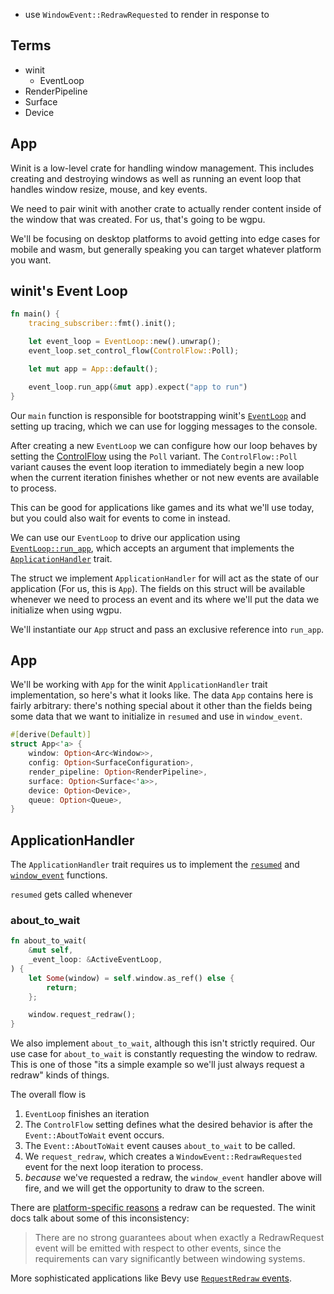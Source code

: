- use `WindowEvent::RedrawRequested` to render in response to

## Terms

- winit
  - EventLoop
- RenderPipeline
- Surface
- Device

## App

Winit is a low-level crate for handling window management. This includes creating and destroying windows as well as running an event loop that handles window resize, mouse, and key events.

We need to pair winit with another crate to actually render content inside of the window that was created. For us, that's going to be wgpu.

We'll be focusing on desktop platforms to avoid getting into edge cases for mobile and wasm, but generally speaking you can target whatever platform you want.

## winit's Event Loop

```rust
fn main() {
    tracing_subscriber::fmt().init();

    let event_loop = EventLoop::new().unwrap();
    event_loop.set_control_flow(ControlFlow::Poll);

    let mut app = App::default();

    event_loop.run_app(&mut app).expect("app to run")
}
```

Our `main` function is responsible for bootstrapping winit's [`EventLoop`](https://docs.rs/winit/0.30.0/winit/event_loop/struct.EventLoop.html) and setting up tracing, which we can use for logging messages to the console.

After creating a new `EventLoop` we can configure how our loop behaves by setting the [ControlFlow](https://docs.rs/winit/0.30.0/winit/event_loop/enum.ControlFlow.html#variant.Poll) using the `Poll` variant. The `ControlFlow::Poll` variant causes the event loop iteration to immediately begin a new loop when the current iteration finishes whether or not new events are available to process.

This can be good for applications like games and its what we'll use today, but you could also wait for events to come in instead.

We can use our `EventLoop` to drive our application using [`EventLoop::run_app`](https://docs.rs/winit/0.30.0/winit/event_loop/struct.EventLoop.html#method.run_app), which accepts an argument that implements the [`ApplicationHandler`](https://docs.rs/winit/0.30.0/winit/application/trait.ApplicationHandler.html) trait.

The struct we implement `ApplicationHandler` for will act as the state of our application (For us, this is `App`). The fields on this struct will be available whenever we need to process an event and its where we'll put the data we initialize when using wgpu.

We'll instantiate our `App` struct and pass an exclusive reference into `run_app`.

## App

We'll be working with `App` for the winit `ApplicationHandler` trait implementation, so here's what it looks like. The data `App` contains here is fairly arbitrary: there's nothing special about it other than the fields being some data that we want to initialize in `resumed` and use in `window_event`.

```rust
#[derive(Default)]
struct App<'a> {
    window: Option<Arc<Window>>,
    config: Option<SurfaceConfiguration>,
    render_pipeline: Option<RenderPipeline>,
    surface: Option<Surface<'a>>,
    device: Option<Device>,
    queue: Option<Queue>,
}
```

## ApplicationHandler

The `ApplicationHandler` trait requires us to implement the [`resumed`](https://docs.rs/winit/0.30.0/winit/application/trait.ApplicationHandler.html#tymethod.resumed) and [`window_event`](https://docs.rs/winit/0.30.0/winit/application/trait.ApplicationHandler.html#tymethod.window_event) functions.

`resumed` gets called whenever

### about_to_wait

```rust
fn about_to_wait(
    &mut self,
    _event_loop: &ActiveEventLoop,
) {
    let Some(window) = self.window.as_ref() else {
        return;
    };

    window.request_redraw();
}
```

We also implement `about_to_wait`, although this isn't strictly required. Our use case for `about_to_wait` is constantly requesting the window to redraw. This is one of those "its a simple example so we'll just always request a redraw" kinds of things.

The overall flow is

1. `EventLoop` finishes an iteration
2. The `ControlFlow` setting defines what the desired behavior is after the `Event::AboutToWait` event occurs.
3. The `Event::AboutToWait` event causes `about_to_wait` to be called.
4. We `request_redraw`, which creates a `WindowEvent::RedrawRequested` event for the next loop iteration to process.
5. _because_ we've requested a redraw, the `window_event` handler above will fire, and we will get the opportunity to draw to the screen.

There are [platform-specific reasons](https://docs.rs/winit/0.30.0/winit/window/struct.Window.html#method.request_redraw) a redraw can be requested. The winit docs talk about some of this inconsistency:

> There are no strong guarantees about when exactly a RedrawRequest event will be emitted with respect to other events, since the requirements can vary significantly between windowing systems.

More sophisticated applications like Bevy use [`RequestRedraw` events](https://github.com/bevyengine/bevy/blob/44c0325ecd5e8379be51426309eab47c12f6b289/crates/bevy_winit/src/lib.rs#L376-L380).
